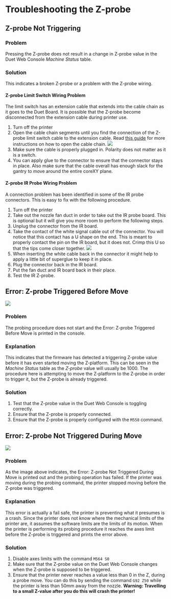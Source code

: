 # Troubleshooting the Z-probe

## Z-probe Not Triggering

### Problem

Pressing the Z-probe does not result in a change in Z-probe value in the Duet Web Console _Machine Status_ table.

### Solution

This indicates a broken Z-probe or a problem with the Z-probe wiring. 

#### Z-probe Limit Switch Wiring Problem

The limit switch has an extension cable that extends into the cable chain as it goes to the Duet Board. It is possible that the Z-probe become disconnected from the extension cable during printer use.

1. Turn off the printer
2. Open the cable chain segments until you find the connection of the Z-probe limit switch cable to the extension cable. Read [this guide](../electrical-guides/opening-the-cable-chain.md) for more instructions on how to open the cable chain.  ![](../.gitbook/assets/zprobeconnector%20%281%29.jpg) 
3. Make sure the cable is properly plugged in. Polarity does not matter as it is a switch.
4. You can apply glue to the connector to ensure that the connector stays in place. Also make sure that the cable overall has enough slack for the gantry to move around the entire coreXY plane.

#### Z-probe IR Probe Wiring Problem

A connection problem has been identified in some of the IR probe connectors. This is easy to fix with the following procedure.

1. Turn off the printer
2. Take out the nozzle fan duct in order to take out the IR probe board. This is optional but it will give you more room to perform the following steps.
3. Unplug the connector from the IR board.
4. Take the contact of the white signal cable out of the connector. You will notice that this contact has a U shape on the end. This is meant to properly contact the pin on the IR board, but it does not. Crimp this U so that the tips come closer together.  ![](../.gitbook/assets/z-probecable.jpg) 
5. When inserting the white cable back in the connector it might help to apply a little bit of superglue to keep it in place.
6. Plug the connector back in the IR board.
7. Put the fan duct and IR board back in their place.
8. Test the IR Z-probe.

## Error: Z-probe Triggered Before Move

![](../.gitbook/assets/errorzprobetriggeredbefore.png)

### Problem

The probing procedure does not start and the Error: Z-probe Triggered Before Move is  printed in the console.

### Explanation

This indicates that the firmware has detected a triggering Z-probe value before it has even started moving the Z-platform. This can be seen in the _Machine Status_ table as the _Z-probe_ value will usually be 1000. The procedure here is attempting to move the Z-platform to the Z-probe in order to trigger it, but the Z-probe is already triggered.

### Solution

1. Test that the Z-probe value in the Duet Web Console is toggling correctly.
2. Ensure that the Z-probe is properly connected.
3. Ensure that the Z-probe is properly configured with the `M558` command.

## Error: Z-probe Not Triggered During Move

![](../.gitbook/assets/errorzprobenottriggered.png)

### Problem

As the image above indicates, the Error: Z-probe Not Triggered During Move is printed out and the probing operation has failed. If the printer was moving during the probing command, the printer stopped moving before the Z-probe was triggered.

### Explanation

This error is actually a fail safe, the printer is preventing what it presumes is a crash. Since the printer does not know where the mechanical limits of the printer are, it assumes the software limits are the limits of its motion. When the printer is performing its probing procedure it reaches the axes limit before the Z-probe is triggered and prints the error above.  

### Solution

1. Disable axes limits with the command `M564 S0`
2. Make sure that the Z-probe value on the Duet Web Console changes when the Z-probe is supposed to be triggered.
3. Ensure that the printer never reaches a value less than 0 in the Z, during a probe move. You can do this by sending the command `G92 Z50` while the printer is less than 50mm away from the nozzle. **Warning: Travelling to a small Z-value after you do this will crash the printer!**

